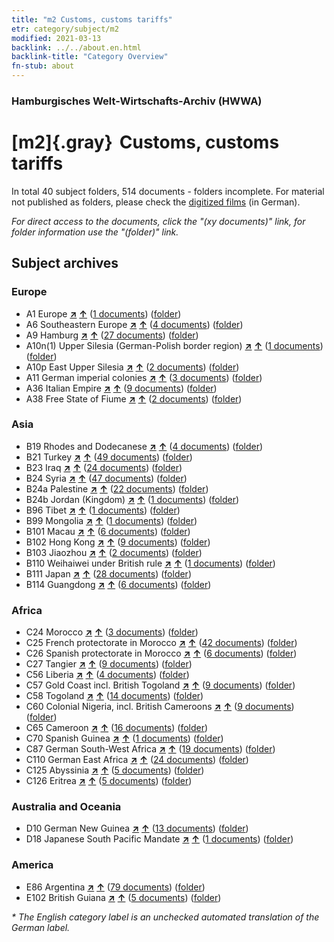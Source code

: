 ```yaml
---
title: "m2 Customs, customs tariffs"
etr: category/subject/m2
modified: 2021-03-13
backlink: ../../about.en.html
backlink-title: "Category Overview"
fn-stub: about
---
```


### Hamburgisches Welt-Wirtschafts-Archiv (HWWA)
# [m2]{.gray}&#8201; Customs, customs tariffs&#160; 





In total 40 subject folders, 514 documents - folders incomplete.
For material not published as folders, please check the [digitized films](/film/h1_sh) (in German).

_For direct access to the documents, click the "(xy documents)" link, for folder information use the "(folder)" link._

## Subject archives



### Europe

- A1 Europe [**&nearr;**](../../../geo/i/140892/about.en.html "Europe (all folders)") [**&uarr;**](../../../geo/about.en.html#A1 "Country category system") (<a href="https://pm20.zbw.eu/dfgview/sh/140892,144850" title="about: Europe : Customs, customs tariffs" target="_blank">1 documents</a>) ([folder](http://purl.org/pressemappe20/folder/sh/140892,144850))
- A6 Southeastern Europe [**&nearr;**](../../../geo/i/140900/about.en.html "Southeastern Europe (all folders)") [**&uarr;**](../../../geo/about.en.html#A6 "Country category system") (<a href="https://pm20.zbw.eu/dfgview/sh/140900,144850" title="about: Southeastern Europe : Customs, customs tariffs" target="_blank">4 documents</a>) ([folder](http://purl.org/pressemappe20/folder/sh/140900,144850))
- A9 Hamburg [**&nearr;**](../../../geo/i/140905/about.en.html "Hamburg (all folders)") [**&uarr;**](../../../geo/about.en.html#A9 "Country category system") (<a href="https://pm20.zbw.eu/dfgview/sh/140905,144850" title="about: Hamburg : Customs, customs tariffs" target="_blank">27 documents</a>) ([folder](http://purl.org/pressemappe20/folder/sh/140905,144850))
- A10n(1) Upper Silesia (German-Polish border region) [**&nearr;**](../../../geo/i/140948/about.en.html "Upper Silesia (German-Polish border region) (all folders)") [**&uarr;**](../../../geo/about.en.html#A10n(1) "Country category system") (<a href="https://pm20.zbw.eu/dfgview/sh/140948,144850" title="about: Upper Silesia (German-Polish border region) : Customs, customs tariffs" target="_blank">1 documents</a>) ([folder](http://purl.org/pressemappe20/folder/sh/140948,144850))
- A10p East Upper Silesia [**&nearr;**](../../../geo/i/140951/about.en.html "East Upper Silesia (all folders)") [**&uarr;**](../../../geo/about.en.html#A10p "Country category system") (<a href="https://pm20.zbw.eu/dfgview/sh/140951,144850" title="about: East Upper Silesia : Customs, customs tariffs" target="_blank">2 documents</a>) ([folder](http://purl.org/pressemappe20/folder/sh/140951,144850))
- A11 German imperial colonies [**&nearr;**](../../../geo/i/140960/about.en.html "German imperial colonies (all folders)") [**&uarr;**](../../../geo/about.en.html#A11 "Country category system") (<a href="https://pm20.zbw.eu/dfgview/sh/140960,144850" title="about: German imperial colonies : Customs, customs tariffs" target="_blank">3 documents</a>) ([folder](http://purl.org/pressemappe20/folder/sh/140960,144850))
- A36 Italian Empire [**&nearr;**](../../../geo/i/141012/about.en.html "Italian Empire (all folders)") [**&uarr;**](../../../geo/about.en.html#A36 "Country category system") (<a href="https://pm20.zbw.eu/dfgview/sh/141012,144850" title="about: Italian Empire : Customs, customs tariffs" target="_blank">9 documents</a>) ([folder](http://purl.org/pressemappe20/folder/sh/141012,144850))
- A38 Free State of Fiume [**&nearr;**](../../../geo/i/141014/about.en.html "Free State of Fiume (all folders)") [**&uarr;**](../../../geo/about.en.html#A38 "Country category system") (<a href="https://pm20.zbw.eu/dfgview/sh/141014,144850" title="about: Free State of Fiume : Customs, customs tariffs" target="_blank">2 documents</a>) ([folder](http://purl.org/pressemappe20/folder/sh/141014,144850))

### Asia

- B19 Rhodes and Dodecanese [**&nearr;**](../../../geo/i/141106/about.en.html "Rhodes and Dodecanese (all folders)") [**&uarr;**](../../../geo/about.en.html#B19 "Country category system") (<a href="https://pm20.zbw.eu/dfgview/sh/141106,144850" title="about: Rhodes and Dodecanese : Customs, customs tariffs" target="_blank">4 documents</a>) ([folder](http://purl.org/pressemappe20/folder/sh/141106,144850))
- B21 Turkey [**&nearr;**](../../../geo/i/141111/about.en.html "Turkey (all folders)") [**&uarr;**](../../../geo/about.en.html#B21 "Country category system") (<a href="https://pm20.zbw.eu/dfgview/sh/141111,144850" title="about: Turkey : Customs, customs tariffs" target="_blank">49 documents</a>) ([folder](http://purl.org/pressemappe20/folder/sh/141111,144850))
- B23 Iraq [**&nearr;**](../../../geo/i/141113/about.en.html "Iraq (all folders)") [**&uarr;**](../../../geo/about.en.html#B23 "Country category system") (<a href="https://pm20.zbw.eu/dfgview/sh/141113,144850" title="about: Iraq : Customs, customs tariffs" target="_blank">24 documents</a>) ([folder](http://purl.org/pressemappe20/folder/sh/141113,144850))
- B24 Syria [**&nearr;**](../../../geo/i/141114/about.en.html "Syria (all folders)") [**&uarr;**](../../../geo/about.en.html#B24 "Country category system") (<a href="https://pm20.zbw.eu/dfgview/sh/141114,144850" title="about: Syria : Customs, customs tariffs" target="_blank">47 documents</a>) ([folder](http://purl.org/pressemappe20/folder/sh/141114,144850))
- B24a Palestine [**&nearr;**](../../../geo/i/141115/about.en.html "Palestine (all folders)") [**&uarr;**](../../../geo/about.en.html#B24a "Country category system") (<a href="https://pm20.zbw.eu/dfgview/sh/141115,144850" title="about: Palestine : Customs, customs tariffs" target="_blank">22 documents</a>) ([folder](http://purl.org/pressemappe20/folder/sh/141115,144850))
- B24b Jordan (Kingdom) [**&nearr;**](../../../geo/i/141116/about.en.html "Jordan (Kingdom) (all folders)") [**&uarr;**](../../../geo/about.en.html#B24b "Country category system") (<a href="https://pm20.zbw.eu/dfgview/sh/141116,144850" title="about: Jordan (Kingdom) : Customs, customs tariffs" target="_blank">1 documents</a>) ([folder](http://purl.org/pressemappe20/folder/sh/141116,144850))
- B96 Tibet [**&nearr;**](../../../geo/i/141259/about.en.html "Tibet (all folders)") [**&uarr;**](../../../geo/about.en.html#B96 "Country category system") (<a href="https://pm20.zbw.eu/dfgview/sh/141259,144850" title="about: Tibet : Customs, customs tariffs" target="_blank">1 documents</a>) ([folder](http://purl.org/pressemappe20/folder/sh/141259,144850))
- B99 Mongolia [**&nearr;**](../../../geo/i/141261/about.en.html "Mongolia (all folders)") [**&uarr;**](../../../geo/about.en.html#B99 "Country category system") (<a href="https://pm20.zbw.eu/dfgview/sh/141261,144850" title="about: Mongolia : Customs, customs tariffs" target="_blank">1 documents</a>) ([folder](http://purl.org/pressemappe20/folder/sh/141261,144850))
- B101 Macau [**&nearr;**](../../../geo/i/141267/about.en.html "Macau (all folders)") [**&uarr;**](../../../geo/about.en.html#B101 "Country category system") (<a href="https://pm20.zbw.eu/dfgview/sh/141267,144850" title="about: Macau : Customs, customs tariffs" target="_blank">6 documents</a>) ([folder](http://purl.org/pressemappe20/folder/sh/141267,144850))
- B102 Hong Kong [**&nearr;**](../../../geo/i/141268/about.en.html "Hong Kong (all folders)") [**&uarr;**](../../../geo/about.en.html#B102 "Country category system") (<a href="https://pm20.zbw.eu/dfgview/sh/141268,144850" title="about: Hong Kong : Customs, customs tariffs" target="_blank">9 documents</a>) ([folder](http://purl.org/pressemappe20/folder/sh/141268,144850))
- B103 Jiaozhou [**&nearr;**](../../../geo/i/126163/about.en.html "Jiaozhou (all folders)") [**&uarr;**](../../../geo/about.en.html#B103 "Country category system") (<a href="https://pm20.zbw.eu/dfgview/sh/126163,144850" title="about: Jiaozhou : Customs, customs tariffs" target="_blank">2 documents</a>) ([folder](http://purl.org/pressemappe20/folder/sh/126163,144850))
- B110 Weihaiwei under British rule [**&nearr;**](../../../geo/i/141271/about.en.html "Weihaiwei under British rule (all folders)") [**&uarr;**](../../../geo/about.en.html#B110 "Country category system") (<a href="https://pm20.zbw.eu/dfgview/sh/141271,144850" title="about: Weihaiwei under British rule : Customs, customs tariffs" target="_blank">1 documents</a>) ([folder](http://purl.org/pressemappe20/folder/sh/141271,144850))
- B111 Japan [**&nearr;**](../../../geo/i/141272/about.en.html "Japan (all folders)") [**&uarr;**](../../../geo/about.en.html#B111 "Country category system") (<a href="https://pm20.zbw.eu/dfgview/sh/141272,144850" title="about: Japan : Customs, customs tariffs" target="_blank">28 documents</a>) ([folder](http://purl.org/pressemappe20/folder/sh/141272,144850))
- B114 Guangdong [**&nearr;**](../../../geo/i/141275/about.en.html "Guangdong (all folders)") [**&uarr;**](../../../geo/about.en.html#B114 "Country category system") (<a href="https://pm20.zbw.eu/dfgview/sh/141275,144850" title="about: Guangdong : Customs, customs tariffs" target="_blank">6 documents</a>) ([folder](http://purl.org/pressemappe20/folder/sh/141275,144850))

### Africa

- C24 Morocco [**&nearr;**](../../../geo/i/141356/about.en.html "Morocco (all folders)") [**&uarr;**](../../../geo/about.en.html#C24 "Country category system") (<a href="https://pm20.zbw.eu/dfgview/sh/141356,144850" title="about: Morocco : Customs, customs tariffs" target="_blank">3 documents</a>) ([folder](http://purl.org/pressemappe20/folder/sh/141356,144850))
- C25 French protectorate in Morocco [**&nearr;**](../../../geo/i/141358/about.en.html "French protectorate in Morocco (all folders)") [**&uarr;**](../../../geo/about.en.html#C25 "Country category system") (<a href="https://pm20.zbw.eu/dfgview/sh/141358,144850" title="about: French protectorate in Morocco : Customs, customs tariffs" target="_blank">42 documents</a>) ([folder](http://purl.org/pressemappe20/folder/sh/141358,144850))
- C26 Spanish protectorate in Morocco [**&nearr;**](../../../geo/i/141359/about.en.html "Spanish protectorate in Morocco (all folders)") [**&uarr;**](../../../geo/about.en.html#C26 "Country category system") (<a href="https://pm20.zbw.eu/dfgview/sh/141359,144850" title="about: Spanish protectorate in Morocco : Customs, customs tariffs" target="_blank">6 documents</a>) ([folder](http://purl.org/pressemappe20/folder/sh/141359,144850))
- C27 Tangier [**&nearr;**](../../../geo/i/141360/about.en.html "Tangier (all folders)") [**&uarr;**](../../../geo/about.en.html#C27 "Country category system") (<a href="https://pm20.zbw.eu/dfgview/sh/141360,144850" title="about: Tangier : Customs, customs tariffs" target="_blank">9 documents</a>) ([folder](http://purl.org/pressemappe20/folder/sh/141360,144850))
- C56 Liberia [**&nearr;**](../../../geo/i/141405/about.en.html "Liberia (all folders)") [**&uarr;**](../../../geo/about.en.html#C56 "Country category system") (<a href="https://pm20.zbw.eu/dfgview/sh/141405,144850" title="about: Liberia : Customs, customs tariffs" target="_blank">4 documents</a>) ([folder](http://purl.org/pressemappe20/folder/sh/141405,144850))
- C57 Gold Coast incl. British Togoland [**&nearr;**](../../../geo/i/141406/about.en.html "Gold Coast incl. British Togoland (all folders)") [**&uarr;**](../../../geo/about.en.html#C57 "Country category system") (<a href="https://pm20.zbw.eu/dfgview/sh/141406,144850" title="about: Gold Coast incl. British Togoland : Customs, customs tariffs" target="_blank">9 documents</a>) ([folder](http://purl.org/pressemappe20/folder/sh/141406,144850))
- C58 Togoland [**&nearr;**](../../../geo/i/141408/about.en.html "Togoland (all folders)") [**&uarr;**](../../../geo/about.en.html#C58 "Country category system") (<a href="https://pm20.zbw.eu/dfgview/sh/141408,144850" title="about: Togoland : Customs, customs tariffs" target="_blank">14 documents</a>) ([folder](http://purl.org/pressemappe20/folder/sh/141408,144850))
- C60 Colonial Nigeria, incl. British Cameroons [**&nearr;**](../../../geo/i/141409/about.en.html "Colonial Nigeria, incl. British Cameroons (all folders)") [**&uarr;**](../../../geo/about.en.html#C60 "Country category system") (<a href="https://pm20.zbw.eu/dfgview/sh/141409,144850" title="about: Colonial Nigeria, incl. British Cameroons : Customs, customs tariffs" target="_blank">9 documents</a>) ([folder](http://purl.org/pressemappe20/folder/sh/141409,144850))
- C65 Cameroon [**&nearr;**](../../../geo/i/141410/about.en.html "Cameroon (all folders)") [**&uarr;**](../../../geo/about.en.html#C65 "Country category system") (<a href="https://pm20.zbw.eu/dfgview/sh/141410,144850" title="about: Cameroon : Customs, customs tariffs" target="_blank">16 documents</a>) ([folder](http://purl.org/pressemappe20/folder/sh/141410,144850))
- C70 Spanish Guinea [**&nearr;**](../../../geo/i/141412/about.en.html "Spanish Guinea (all folders)") [**&uarr;**](../../../geo/about.en.html#C70 "Country category system") (<a href="https://pm20.zbw.eu/dfgview/sh/141412,144850" title="about: Spanish Guinea : Customs, customs tariffs" target="_blank">1 documents</a>) ([folder](http://purl.org/pressemappe20/folder/sh/141412,144850))
- C87 German South-West Africa [**&nearr;**](../../../geo/i/141450/about.en.html "German South-West Africa (all folders)") [**&uarr;**](../../../geo/about.en.html#C87 "Country category system") (<a href="https://pm20.zbw.eu/dfgview/sh/141450,144850" title="about: German South-West Africa : Customs, customs tariffs" target="_blank">19 documents</a>) ([folder](http://purl.org/pressemappe20/folder/sh/141450,144850))
- C110 German East Africa [**&nearr;**](../../../geo/i/141471/about.en.html "German East Africa (all folders)") [**&uarr;**](../../../geo/about.en.html#C110 "Country category system") (<a href="https://pm20.zbw.eu/dfgview/sh/141471,144850" title="about: German East Africa : Customs, customs tariffs" target="_blank">24 documents</a>) ([folder](http://purl.org/pressemappe20/folder/sh/141471,144850))
- C125 Abyssinia [**&nearr;**](../../../geo/i/141482/about.en.html "Abyssinia (all folders)") [**&uarr;**](../../../geo/about.en.html#C125 "Country category system") (<a href="https://pm20.zbw.eu/dfgview/sh/141482,144850" title="about: Abyssinia : Customs, customs tariffs" target="_blank">5 documents</a>) ([folder](http://purl.org/pressemappe20/folder/sh/141482,144850))
- C126 Eritrea [**&nearr;**](../../../geo/i/141483/about.en.html "Eritrea (all folders)") [**&uarr;**](../../../geo/about.en.html#C126 "Country category system") (<a href="https://pm20.zbw.eu/dfgview/sh/141483,144850" title="about: Eritrea : Customs, customs tariffs" target="_blank">5 documents</a>) ([folder](http://purl.org/pressemappe20/folder/sh/141483,144850))

### Australia and Oceania

- D10 German New Guinea [**&nearr;**](../../../geo/i/141601/about.en.html "German New Guinea (all folders)") [**&uarr;**](../../../geo/about.en.html#D10 "Country category system") (<a href="https://pm20.zbw.eu/dfgview/sh/141601,144850" title="about: German New Guinea : Customs, customs tariffs" target="_blank">13 documents</a>) ([folder](http://purl.org/pressemappe20/folder/sh/141601,144850))
- D18 Japanese South Pacific Mandate [**&nearr;**](../../../geo/i/141618/about.en.html "Japanese South Pacific Mandate (all folders)") [**&uarr;**](../../../geo/about.en.html#D18 "Country category system") (<a href="https://pm20.zbw.eu/dfgview/sh/141618,144850" title="about: Japanese South Pacific Mandate : Customs, customs tariffs" target="_blank">1 documents</a>) ([folder](http://purl.org/pressemappe20/folder/sh/141618,144850))

### America

- E86 Argentina [**&nearr;**](../../../geo/i/141692/about.en.html "Argentina (all folders)") [**&uarr;**](../../../geo/about.en.html#E86 "Country category system") (<a href="https://pm20.zbw.eu/dfgview/sh/141692,144850" title="about: Argentina : Customs, customs tariffs" target="_blank">79 documents</a>) ([folder](http://purl.org/pressemappe20/folder/sh/141692,144850))
- E102 British Guiana [**&nearr;**](../../../geo/i/141700/about.en.html "British Guiana (all folders)") [**&uarr;**](../../../geo/about.en.html#E102 "Country category system") (<a href="https://pm20.zbw.eu/dfgview/sh/141700,144850" title="about: British Guiana : Customs, customs tariffs" target="_blank">5 documents</a>) ([folder](http://purl.org/pressemappe20/folder/sh/141700,144850))


_* The English category label is an unchecked automated translation of the German label._

